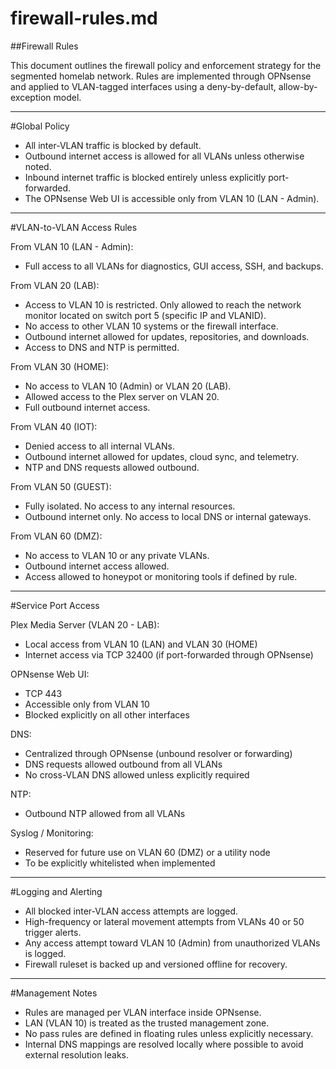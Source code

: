 # firewall-rules.md

##Firewall Rules

This document outlines the firewall policy and enforcement strategy for the
segmented homelab network. Rules are implemented through OPNsense and applied to
VLAN-tagged interfaces using a deny-by-default, allow-by-exception model.

------------------------------------------------------------

#Global Policy

- All inter-VLAN traffic is blocked by default.
- Outbound internet access is allowed for all VLANs unless otherwise noted.
- Inbound internet traffic is blocked entirely unless explicitly port-forwarded.
- The OPNsense Web UI is accessible only from VLAN 10 (LAN - Admin).

------------------------------------------------------------

#VLAN-to-VLAN Access Rules

From VLAN 10 (LAN - Admin):
  - Full access to all VLANs for diagnostics, GUI access, SSH, and backups.

From VLAN 20 (LAB):
  - Access to VLAN 10 is restricted. Only allowed to reach the network monitor
    located on switch port 5 (specific IP and VLANID).
  - No access to other VLAN 10 systems or the firewall interface.
  - Outbound internet allowed for updates, repositories, and downloads.
  - Access to DNS and NTP is permitted.

From VLAN 30 (HOME):
  - No access to VLAN 10 (Admin) or VLAN 20 (LAB).
  - Allowed access to the Plex server on VLAN 20.
  - Full outbound internet access.

From VLAN 40 (IOT):
  - Denied access to all internal VLANs.
  - Outbound internet allowed for updates, cloud sync, and telemetry.
  - NTP and DNS requests allowed outbound.

From VLAN 50 (GUEST):
  - Fully isolated. No access to any internal resources.
  - Outbound internet only. No access to local DNS or internal gateways.

From VLAN 60 (DMZ):
  - No access to VLAN 10 or any private VLANs.
  - Outbound internet access allowed.
  - Access allowed to honeypot or monitoring tools if defined by rule.

------------------------------------------------------------

#Service Port Access

Plex Media Server (VLAN 20 - LAB):
  - Local access from VLAN 10 (LAN) and VLAN 30 (HOME)
  - Internet access via TCP 32400 (if port-forwarded through OPNsense)

OPNsense Web UI:
  - TCP 443
  - Accessible only from VLAN 10
  - Blocked explicitly on all other interfaces

DNS:
  - Centralized through OPNsense (unbound resolver or forwarding)
  - DNS requests allowed outbound from all VLANs
  - No cross-VLAN DNS allowed unless explicitly required

NTP:
  - Outbound NTP allowed from all VLANs

Syslog / Monitoring:
  - Reserved for future use on VLAN 60 (DMZ) or a utility node
  - To be explicitly whitelisted when implemented

------------------------------------------------------------

#Logging and Alerting

- All blocked inter-VLAN access attempts are logged.
- High-frequency or lateral movement attempts from VLANs 40 or 50 trigger alerts.
- Any access attempt toward VLAN 10 (Admin) from unauthorized VLANs is logged.
- Firewall ruleset is backed up and versioned offline for recovery.

------------------------------------------------------------

#Management Notes

- Rules are managed per VLAN interface inside OPNsense.
- LAN (VLAN 10) is treated as the trusted management zone.
- No pass rules are defined in floating rules unless explicitly necessary.
- Internal DNS mappings are resolved locally where possible to avoid external
  resolution leaks.

